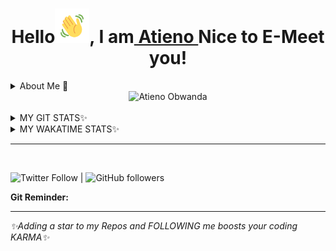 <!-- <a href="url"><img src="/gitCover.png" width="900px" ></a>
 -->
<h1 align="center">
Hello<img src="/Wave.gif" height="55px" width="55px">, I am<a href="https://atienoobwanda.github.io/portfolioo/"> Atieno </a> Nice to E-Meet you!
</h1>

<!-- <hr> -->
<details>
<summary>About Me 🚀</summary>
:pushpin: My name is Atieno Obwanda. I'm a fullstack developer who is passionate about solving day-to-day challenges, through technology at the same time elevating people, and building community. <br>
👀 I’m  always constantly looking for growth opportunities, so let's connect.  
<br>
🇰🇪 Current Location: Kenya.<br>
:star: *The idea of being able to get computers to do things my way fascinates me!* <br>
:fire: **Recent Project:** <a href='https://weconnekt.herokuapp.com/'>We Connect</a><br>

🌱 **What I've been up to lately:** I’m currently learning: <a href='https://learning.edx.org/course/course-v1:HarvardX+CS50P+Python/block-v1:HarvardX+CS50P+Python+type@sequential+block@5c4566382df54814ba604df6369ca2fc/block-v1:HarvardX+CS50P+Python+type@vertical+block@a1450ed5620843fe9fd548156a385d26'>**HarvardX CS50's Introduction to Programming with Python**</a> <br>

**🌳 Current Project:** I'm currently working on my personal portfolio  
<br>
</details>

<!-- <hr> -->
<!-- <div style="display: flex;">
    <div style="width: 40%;">
        <img src="https://github-readme-streak-stats.herokuapp.com?user=atienoobwanda&theme=gotham" />
    </div>
    <div style="width: 50%;">
        <img src="https://github-readme-stats.vercel.app/api?username=atienoobwanda&theme=gotham&custom_title=Atieno's%20github%20stats" />
    </div>
</div> -->

<div align="center"><img src="https://github-readme-streak-stats.herokuapp.com/?user=atienoobwanda&theme=black-ice&hide_border=true&stroke=0000&background=0D1117&ring=FFE573&fire=FF8623&currStreakLabel=FF8623" alt="Atieno Obwanda" />
</div>
<br />

<!-- <hr> -->
<details>
<summary>MY GIT STATS✨</summary>
<img width="49%" height="195px" src="https://github-readme-stats.vercel.app/api?username=atienoobwanda&show_icons=true&count_private=true&hide_border=true&title_color=FEE473&icon_color=FF8623&text_color=c9d1d9&bg_color=0d1117" />
<img width="41%" height="195px" src="https://github-readme-stats.vercel.app/api/top-langs/?username=atienoobwanda&layout=compact&hide_border=true&title_color=FEE473&text_color=FFFFFF&bg_color=0d1117" /> 

</details>
<!-- <hr> -->
<!-- <details>
<summary> MY ACTIVITY STATS:</summary>
![Contribution](https://activity-graph.herokuapp.com/graph?username=atienoobwanda&theme=react-dark&custom_title=My%20Activity&hide_border=true&area=true)
</details> -->
<!-- <hr> -->
<details>
<summary> MY WAKATIME STATS✨</summary>

```text
YAML   10 mins         █████████████████████████   100.00 %
Java   0 secs          ░░░░░░░░░░░░░░░░░░░░░░░░░   00.00 %
```

</details>
<hr>
</br>

![Twitter Follow](https://img.shields.io/twitter/follow/atien_o?style=social) | ![GitHub followers](https://img.shields.io/github/followers/atienoobwanda?style=social)

 **Git Reminder:**
****
*✨Adding a star to my Repos and FOLLOWING me boosts your coding KARMA✨* </br>
 
          
